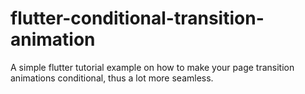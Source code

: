 # flutter-conditional-transition-animation
A simple flutter tutorial example on how to make your page transition animations conditional, thus a lot more seamless.
